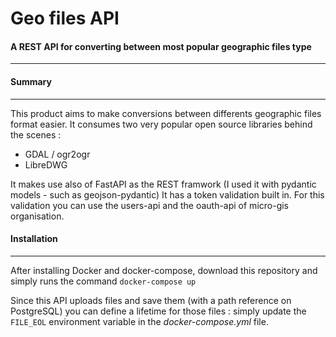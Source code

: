 # Geo files API

#### A REST API for converting between most popular geographic files type

---

#### Summary

---

This product aims to make conversions between differents geographic files format easier.
It consumes two very popular open source libraries behind the scenes :

- GDAL / ogr2ogr
- LibreDWG

It makes use also of FastAPI as the REST framwork (I used it with pydantic models - such as geojson-pydantic)
It has a token validation built in. For this validation you can use the users-api and the oauth-api of micro-gis organisation.

#### Installation

---

After installing Docker and docker-compose, download this repository and simply runs the command `docker-compose up`

Since this API uploads files and save them (with a path reference on PostgreSQL) you can define a lifetime for those files : simply update the `FILE_EOL` environment variable in the _docker-compose.yml_ file.
